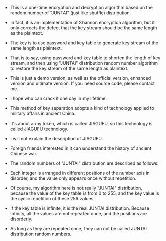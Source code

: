 * This is a one-time encryption and decryption algorithm based on the random number of "JUNTAI" (just like shuffle) distribution.
* In fact, it is an implementation of Shannon encryption algorithm, but it only corrects the defect that the key stream should be the same length as the plaintext.
* The key is to use password and key table to generate key stream of the same length as plaintext.
* That is to say, using password and key table to shorten the length of key stream, and then using "JUNTAI" distribution random number algorithm to restore the key stream of the same length as plaintext.
* This is just a demo version, as well as the official version, enhanced version and ultimate version. If you need source code, please contact me.
* I hope who can crack it one day in my lifetime.

* This method of key separation adopts a kind of technology applied to military affairs in ancient China.
* It's about army token, which is called JIAGUFU, so this technology is called JIAGUFU technology.
* I will not explain the description of JIAGUFU.
* Foreign friends interested in it can understand the history of ancient Chinese war.

* The random numbers of "JUNTAI" distribution are described as follows:
* Each integer is arranged in different positions of the number axis in disorder, and the value only appears once without repetition.
* Of course, my algorithm here is not really "JUNTAI" distribution, because the value of the key table is from 0 to 255, and the key value is the cyclic repetition of these 256 values.
* If the key table is infinite, it is the real JUNTAI distribution. Because infinity, all the values are not repeated once, and the positions are disorderly.
* As long as they are repeated once, they can not be called JUNTAI distribution random numbers.
